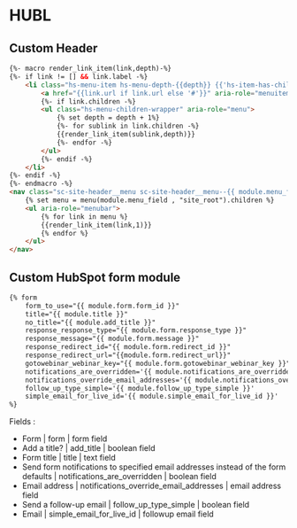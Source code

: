 # HUBL

## Custom Header

``` html
{%- macro render_link_item(link,depth)-%}
{%- if link != [] && link.label -%}
    <li class="hs-menu-item hs-menu-depth-{{depth}} {{'hs-item-has-children' if link.children}}" aria-role="none" {{'aria-haspopup="true"' if link.children}}>
        <a href="{{link.url if link.url else '#'}}" aria-role="menuitem">{{link.label}}</a>
        {%- if link.children -%}
        <ul class="hs-menu-children-wrapper" aria-role="menu">
            {% set depth = depth + 1%}
            {%- for sublink in link.children -%}
            {{render_link_item(sublink,depth)}}
            {%- endfor -%}
        </ul>
        {%- endif -%}
    </li>
{%- endif -%}
{%- endmacro -%}
<nav class="sc-site-header__menu sc-site-header__menu--{{ module.menu_field }} hs-menu-wrapper active-branch flyouts hs-menu-flow-horizontal" aria-label="{{menu_name}} menu">
    {% set menu = menu(module.menu_field , "site_root").children %}
    <ul aria-role="menubar">
        {% for link in menu %}
        {{render_link_item(link,1)}}
        {% endfor %}
    </ul>
</nav>
```

## Custom HubSpot form module
``` html
{% form
    form_to_use="{{ module.form.form_id }}"
    title="{{ module.title }}"
    no_title="{{ module.add_title }}"
    response_response_type="{{ module.form.response_type }}"
    response_message="{{ module.form.message }}"
    response_redirect_id="{{ module.form.redirect_id }}"
    response_redirect_url="{{module.form.redirect_url}}"
    gotowebinar_webinar_key="{{ module.form.gotowebinar_webinar_key }}"
    notifications_are_overridden='{{ module.notifications_are_overridden }}'
    notifications_override_email_addresses='{{ module.notifications_override_email_addresses }}'
    follow_up_type_simple='{{ module.follow_up_type_simple }}'
    simple_email_for_live_id='{{ module.simple_email_for_live_id }}'
%}
```
Fields :
* Form | form | form field
* Add a title? | add_title | boolean field
* Form title | title | text field
* Send form notifications to specified email addresses instead of the form defaults | notifications_are_overridden | boolean field
* Email address | notifications_override_email_addresses | email address field 
* Send a follow-up email | follow_up_type_simple | boolean field
* Email | simple_email_for_live_id | followup email field
